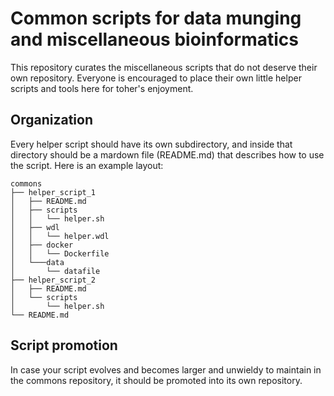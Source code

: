 # Common scripts for data munging and miscellaneous bioinformatics

This repository curates the miscellaneous scripts that do not deserve their own repository. Everyone is encouraged to place their own little helper scripts and tools here for toher's enjoyment.

## Organization
Every helper script should have its own subdirectory, and inside that directory should be a mardown file (README.md) that describes how to use the script. Here is an example layout:
```
commons
├── helper_script_1
│   ├── README.md
│   ├── scripts
│   │   └── helper.sh
│   ├── wdl
│   │   └── helper.wdl
│   ├── docker
│   │   └── Dockerfile
│   └───data
│       └── datafile
├── helper_script_2
│   ├── README.md
│   └── scripts
│       └── helper.sh
└── README.md
```

## Script promotion
In case your script evolves and becomes larger and unwieldy to maintain in the commons repository, it should be promoted into its own repository.
